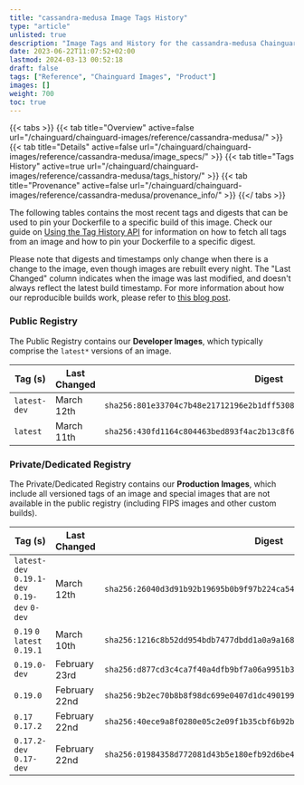 ```yaml
---
title: "cassandra-medusa Image Tags History"
type: "article"
unlisted: true
description: "Image Tags and History for the cassandra-medusa Chainguard Image"
date: 2023-06-22T11:07:52+02:00
lastmod: 2024-03-13 00:52:18
draft: false
tags: ["Reference", "Chainguard Images", "Product"]
images: []
weight: 700
toc: true
---
```


{{< tabs >}}
{{< tab title="Overview" active=false url="/chainguard/chainguard-images/reference/cassandra-medusa/" >}}
{{< tab title="Details" active=false url="/chainguard/chainguard-images/reference/cassandra-medusa/image_specs/" >}}
{{< tab title="Tags History" active=true url="/chainguard/chainguard-images/reference/cassandra-medusa/tags_history/" >}}
{{< tab title="Provenance" active=false url="/chainguard/chainguard-images/reference/cassandra-medusa/provenance_info/" >}}
{{</ tabs >}}

The following tables contains the most recent tags and digests that can be used to pin your Dockerfile to a specific build of this image. Check our guide on [Using the Tag History API](/chainguard/chainguard-images/using-the-tag-history-api/) for information on how to fetch all tags from an image and how to pin your Dockerfile to a specific digest.

Please note that digests and timestamps only change when there is a change to the image, even though images are rebuilt every night. The "Last Changed" column indicates when the image was last modified, and doesn't always reflect the latest build timestamp. For more information about how our reproducible builds work, please refer to [this blog post](https://www.chainguard.dev/unchained/reproducing-chainguards-reproducible-image-builds).

### Public Registry
The Public Registry contains our **Developer Images**, which typically comprise the `latest*` versions of an image.

| Tag (s)       | Last Changed | Digest                                                                    |
|---------------|--------------|---------------------------------------------------------------------------|
|  `latest-dev` | March 12th   | `sha256:801e33704c7b48e21712196e2b1dff53086cbf901d441587d3057c7bded17e6b` |
|  `latest`     | March 11th   | `sha256:430fd1164c804463bed893f4ac2b13c8f681af975dcec7834484d17061b9bc8c` |


### Private/Dedicated Registry
The Private/Dedicated Registry contains our **Production Images**, which include all versioned tags of an image and special images that are not available in the public registry (including FIPS images and other custom builds).

| Tag (s)                                       | Last Changed  | Digest                                                                    |
|-----------------------------------------------|---------------|---------------------------------------------------------------------------|
|  `latest-dev` `0.19.1-dev` `0.19-dev` `0-dev` | March 12th    | `sha256:26040d3d91b92b19695b0b9f97b224ca544cfb351f4ff285ace928ac13f2dad4` |
|  `0.19` `0` `latest` `0.19.1`                 | March 10th    | `sha256:1216c8b52dd954bdb7477dbdd1a0a9a16881fbeeda71d6504ec5a0c18b93cad5` |
|  `0.19.0-dev`                                 | February 23rd | `sha256:d877cd3c4ca7f40a4dfb9bf7a06a9951b36177b78142f380dddc95fa7d8e8d25` |
|  `0.19.0`                                     | February 22nd | `sha256:9b2ec70b8b8f98dc699e0407d1dc49019984dab722e27a426fa8021cf4849618` |
|  `0.17` `0.17.2`                              | February 22nd | `sha256:40ece9a8f0280e05c2e09f1b35cbf6b92ba71f66811fdf7a889b0a58535cdf98` |
|  `0.17.2-dev` `0.17-dev`                      | February 22nd | `sha256:01984358d772081d43b5e180efb92d6be47912f1f72c907bffd9afe8673fc428` |

